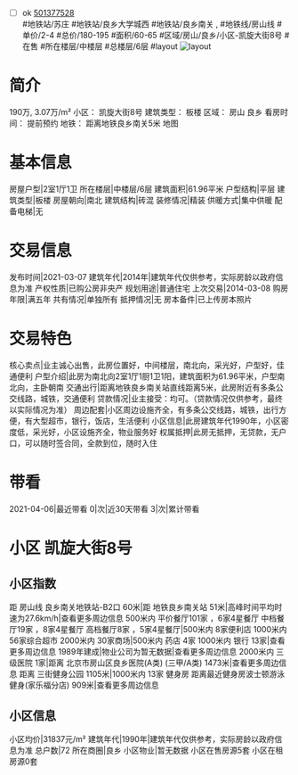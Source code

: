 - [ ] ok [501377528](https://bj.5i5j.com/ershoufang/501377528.html)  
 #地铁站/苏庄 #地铁站/良乡大学城西 #地铁站/良乡南关 ,  #地铁线/房山线
#单价/2-4 #总价/180-195 #面积/60-65   #区域/房山/良乡/小区-凯旋大街8号 #在售 #所在楼层/中楼层 #总楼层/6层 #layout 
![layout](http://image2a.5i5j.com/scm/HOUSE_CUSTOMER/c2b61eb87f0b4fc4beee39d80b94f245.jpg_P5.jpg) 
# 简介 
 190万,  3.07万/m² 
小区： 凯旋大街8号
建筑类型： 板楼
区域： 房山 良乡
看房时间： 提前预约
地铁： 距离地铁良乡南关5米 地图
# 基本信息 
 房屋户型|2室1厅1卫
所在楼层|中楼层/6层
建筑面积|61.96平米
户型结构|平层
建筑类型|板楼
房屋朝向|南北
建筑结构|砖混
装修情况|精装
供暖方式|集中供暖
配备电梯|无
# 交易信息 
 发布时间|2021-03-07
建筑年代|2014年|建筑年代仅供参考，实际房龄以政府信息为准
产权性质|已购公房非央产
规划用途|普通住宅
上次交易|2014-03-08
购房年限|满五年
共有情况|单独所有
抵押情况|无
房本备件|已上传房本照片
# 交易特色 
 核心卖点|业主诚心出售，此房位置好，中间楼层，南北向，采光好，户型好，佳通便利
户型介绍|此房为南北向2室1厅1厨1卫1阳，建筑面积为61.96平米，户型南北向，主卧朝南
交通出行|距离地铁良乡南关站直线距离5米，此房附近有多条公交线路，城铁，交通便利
贷款情况|业主接受：均可。（贷款情况仅供参考，最终以实际情况为准）
周边配套|小区周边设施齐全，有多条公交线路，城铁，出行方便，有大型超市，银行，饭店，生活便利
小区信息|此房建筑年代1990年，小区密度低，采光好，小区设施齐全，物业服务好
权属抵押|此房无抵押，无贷款，无户口，可以随时签合同，全款到位，随时入住
# 带看 
 2021-04-06|最近带看	 0|次|近30天带看	 3|次|累计带看
# 小区 凯旋大街8号
## 小区指数 
 距 房山线 良乡南关地铁站-B2口 60米|距 地铁良乡南关站 51米|高峰时间平均时速为27.6km/h|查看更多周边信息
500米内 平价餐厅101家 ，6家4星餐厅
中档餐厅19家 ，8家4星餐厅
高档餐厅8家 ，5家4星餐厅|500米内 8家便利店
1000米内 56家综合超市
2000米内 30家商场|500米内 药店 4家
1000米内 银行 13家|查看更多周边信息
1989年建成|物业公司为暂无数据|查看更多周边信息
2000米内 三级医院 1家|距离 北京市房山区良乡医院(A类) (三甲/A类) 1473米|查看更多周边信息
距离 三街健身公园 1105米|1000米内 13家 健身房
距离最近健身房波士顿游泳健身(家乐福分店) 909米|查看更多周边信息
## 小区信息 
 小区均价|31837元/m²
建筑年代|1990年|建筑年代仅供参考，实际房龄以政府信息为准
总户数|72
所在商圈|良乡
小区物业|暂无数据
小区在售房源5套
小区在租房源0套
